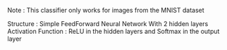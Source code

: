 Note : This classifier only works for images from the MNIST dataset

Structure : Simple FeedForward Neural Network With 2 hidden layers 
Activation Function : ReLU in the hidden layers and Softmax in the output layer
